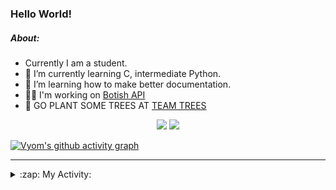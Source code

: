 ### Hello World!

##### About:
- Currently I am a student.
- 🌱 I’m currently learning C, intermediate Python.
- 🌱 I’m learning how to make better documentation.
- 👨‍💻 I'm working on [Botish API](https://github.com/Vyvy-vi/api)
- 🌱 GO PLANT SOME TREES AT [TEAM TREES](https://teamtrees.org/)

<p align="center">
  <a href="https://twitter.com/Vyvy_viM"><img target="_blank" src="https://img.shields.io/badge/twitter%20@Vyvy_viM-0D95E8?style=for-the-badge&logo=twitter&logoColor=white"/></a> 
  <a href="https://vyvy-vi.github.io/portfolio"><img target="_blank" src="https://img.shields.io/badge/-I_love_open_source-green?style=for-the-badge&logo=github&logoColor=black"/></a> 
</p>

[![Vyom's github activity graph](https://activity-graph.herokuapp.com/graph?username=Vyvy-vi)](https://github.com/ashutosh00710/github-readme-activity-graph)

---
<details>
  <summary>:zap: My Activity:</summary>
  
<!--START_SECTION:waka-->
**I'm a Night 🦉** 

```text
🌞 Morning    44 commits     ██░░░░░░░░░░░░░░░░░░░░░░░   8.58% 
🌆 Daytime    124 commits    ██████░░░░░░░░░░░░░░░░░░░   24.17% 
🌃 Evening    162 commits    ████████░░░░░░░░░░░░░░░░░   31.58% 
🌙 Night      183 commits    █████████░░░░░░░░░░░░░░░░   35.67%

```
📅 **I'm Most Productive on Sunday** 

```text
Monday       50 commits     ██░░░░░░░░░░░░░░░░░░░░░░░   9.75% 
Tuesday      85 commits     ████░░░░░░░░░░░░░░░░░░░░░   16.57% 
Wednesday    74 commits     ███░░░░░░░░░░░░░░░░░░░░░░   14.42% 
Thursday     67 commits     ███░░░░░░░░░░░░░░░░░░░░░░   13.06% 
Friday       48 commits     ██░░░░░░░░░░░░░░░░░░░░░░░   9.36% 
Saturday     56 commits     ██░░░░░░░░░░░░░░░░░░░░░░░   10.92% 
Sunday       133 commits    ██████░░░░░░░░░░░░░░░░░░░   25.93%

```


📊 **This Week I Spent My Time On** 

```text
🔥 Editors: 
Vim                      11 hrs 8 mins       ██████████████████░░░░░░░   74.07% 
VS Code                  3 hrs 53 mins       ██████░░░░░░░░░░░░░░░░░░░   25.93%

🐱‍💻 Projects: 
praise_backend_js        10 hrs 32 mins      █████████████████░░░░░░░░   70.09% 
Unknown Project          3 hrs 55 mins       ██████░░░░░░░░░░░░░░░░░░░   26.11% 
file-utils               19 mins             ░░░░░░░░░░░░░░░░░░░░░░░░░   2.17% 
botish-api               10 mins             ░░░░░░░░░░░░░░░░░░░░░░░░░   1.18% 
discord-bot              4 mins              ░░░░░░░░░░░░░░░░░░░░░░░░░   0.46%

```


 Last Updated on 24/02/2022 19:04:31 UTC
<!--END_SECTION:waka-->
</details>
